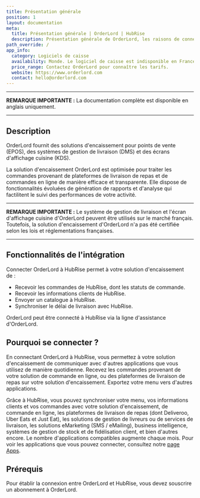 ```yaml
---
title: Présentation générale
position: 1
layout: documentation
meta:
  title: Présentation générale | OrderLord | HubRise
  description: Présentation générale de OrderLord, les raisons de connecter OrderLord à HubRise et les fonctionnalités de l'intégration avec HubRise.
path_override: /
app_info:
  category: Logiciels de caisse
  availability: Monde. Le logiciel de caisse est indisponible en France.
  price_range: Contactez OrderLord pour connaître les tarifs.
  website: https://www.orderlord.com
  contact: hello@orderlord.com
---
```


---

**REMARQUE IMPORTANTE :** La documentation complète est disponible <Link to="/apps/orderlord" addLocalePrefix={false}>en anglais uniquement</Link>.

---

## Description

OrderLord fournit des solutions d'encaissement pour points de vente (EPOS), des systèmes de gestion de livraison (DMS) et des écrans d'affichage cuisine (KDS).

La solution d'encaissement OrderLord est optimisée pour traiter les commandes provenant de plateformes de livraison de repas et de commandes en ligne de manière efficace et transparente. Elle dispose de fonctionnalités évoluées de génération de rapports et d'analyse qui factilitent le suivi des performances de votre activité.

---

**REMARQUE IMPORTANTE :** Le système de gestion de livraison et l'écran d'affichage cuisine d'OrderLord peuvent être utilisés sur le marché français. Toutefois, la solution d'encaissement d'OrderLord n'a pas été certifiée selon les lois et réglementations françaises.

---

## Fonctionnalités de l'intégration

Connecter OrderLord à HubRise permet à votre solution d'encaissement de :

- Recevoir les commandes de HubRise, dont les statuts de commande.
- Recevoir les informations clients de HubRise.
- Envoyer un catalogue à HubRise.
- Synchroniser le délai de livraison avec HubRise.

OrderLord peut être connecté à HubRise via la ligne d'assistance d'OrderLord.

## Pourquoi se connecter ?

En connectant OrderLord à HubRise, vous permettez à votre solution d'encaissement de communiquer avec d'autres applications que vous utilisez de manière quotidienne. Recevez les commandes provenant de votre solution de commande en ligne, ou des plateformes de livraison de repas sur votre solution d'encaissement. Exportez votre menu vers d'autres applications.

Grâce à HubRise, vous pouvez synchroniser votre menu, vos informations clients et vos commandes avec votre solution d'encaissement, de commande en ligne, les plateformes de livraison de repas (dont Deliveroo, Uber Eats et Just Eat), les solutions de gestion de livreurs ou de services de livraison, les solutions eMarketing (SMS / eMailing), business intelligence, systèmes de gestion de stock et de fidélisation client, et bien d'autres encore. Le nombre d'applications compatibles augmente chaque mois. Pour voir les applications que vous pouvez connecter, consultez notre [page Apps](/apps).

## Prérequis

Pour établir la connexion entre OrderLord et HubRise, vous devez souscrire un abonnement à OrderLord.
